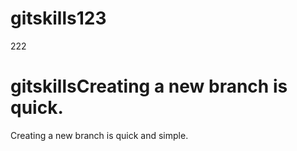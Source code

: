 # gitskills123
222
# gitskillsCreating a new branch is quick.
Creating a new branch is quick and simple.
